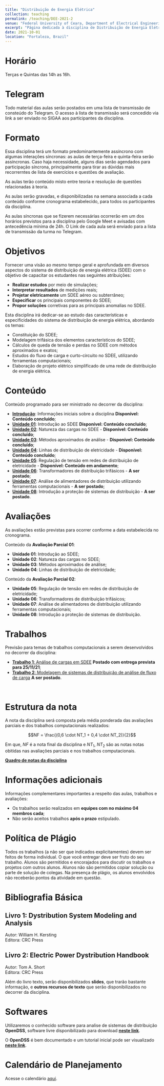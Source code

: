 ```yaml
---
title: "Distribuição de Energia Elétrica"
collection: teaching
permalink: /teaching/DEE-2021-2
venue: "Federal University of Ceara, Department of Electrical Engineering"
excerpt: "Página dedicada à disciplina de Distribuição de Energia Elétrica - 2021.2"
date: 2021-10-01
location: "Fortaleza, Brazil"
---
```


# Horário

Terças e Quintas das 14h as 16h.

# Telegram

Todo material das aulas serão postados em uma lista de transmissão de consteúdo do Telegram.  O acesso à lista de transmissão será concedido via link a ser enviado no SIGAA aos participantes da disciplina. 

# Formato

Essa disciplina terá um formato predominantemente assíncrono com algumas interações síncronas: as aulas de terça-feira e quinta-feira serão assíncronas. Caso haja necessidade, alguns dias serão agendados para participação síncrona, principalmente para tirar as dúvidas mais recorrerntes de lista de exercícios e questões de avaliação.

As aulas terão conteúdo misto entre teoria e resolução de questões relacionadas à teoria.

As aulas serão gravadas, e disponibilizadas na semana associada a cada conteúdo conforme cronograma estabelecido, para todos os participantes da disciplina.

As aulas síncronas que se fizerem necessárias ocorrerão em um dos horários previstos para a disciplina pelo Google Meet e avisadas com antecedência mínima de 24h. O Link de cada aula será enviado para a lista de transmissão da turma no Telegram.

# Objetivos

Fornecer uma visão ao mesmo tempo geral e aprofundada em diversos aspectos do sistema de distribuição de energia elétrica (SDEE) com o objetivo de capacitar os estudantes nas seguintes atribuições:
- **Realizar estudos** por meio de simulações;
- **Interpretar resultados** de medições reais;
- **Projetar eletricamente** um SDEE aéreo ou subterrâneo;
- **Especificar** os principais componentes do SDEE;
- **Propor soluções** corretivas para as principais anomalias no SDEE.

Esta disciplina irá dedicar-se ao estudo das características e especificidades do sistema de distribuição de energia elétrica, abordando os temas:
- Constituição do SDEE;
- Modelagem trifásica dos elementos característicos do SDEE;
- Cálculos de queda de tensão e perdas no SDEE com métodos aproximados e exatos;
- Estudos do fluxo de carga e curto-circuito no SDEE, utilizando ferramentas computacionais;
- Elaboração de projeto elétrico simplificado de uma rede de distribuição de energia elétrica.

# Conteúdo

Conteúdo programado para ser ministrado no decorrer da disciplina:
- [**Introdução**](/teaching/DEE-2021-2/Introducao): Informações iniciais sobre a disciplina **Disponível: Conteúdo concluído**;
- [**Unidade 01**](/teaching/DEE-2021-2/Unidade-01): Introdução ao SDEE **Disponível: Conteúdo concluído**;
- [**Unidade 02**](/teaching/DEE-2021-2/Unidade-02): Natureza das cargas no SDEE - **Disponível: Conteúdo concluído**;
- [**Unidade 03**](/teaching/DEE-2021-2/Unidade-03): Métodos aproximados de análise - **Disponível: Conteúdo concluído**;
- [**Unidade 04**](/teaching/DEE-2021-2/Unidade-04): Linhas de distribuição de eletricidade - **Disponível: Conteúdo concluído**;
- [**Unidade 05**](/teaching/DEE-2021-2/Unidade-05): Regulação de tensão em redes de distribuição de eletricidade - **Disponível: Conteúdo em andamento**; 
- [**Unidade 06**](/teaching/DEE-2021-2/Unidade-06): Transformadores de distribuição trifásicos - **A ser postado**;
- [**Unidade 07**](/teaching/DEE-2021-2/Unidade-07): Análise de alimentadores de distribuição utilizando ferramentas computacionais - **A ser postado**;
- [**Unidade 08**](/teaching/DEE-2021-2/Unidade-08): Introdução a proteção de sistemas de distribuição - **A ser postado**.

# Avaliações

As avaliações estão previstas para ocorrer conforme a data estabelecida no cronograma.

Conteúdo da **Avaliação Parcial 01**:
- **Unidade 01**: Introdução ao SDEE;
- **Unidade 02**: Natureza das cargas no SDEE;
- **Unidade 03**: Métodos aproximados de análise;
- **Unidade 04**: Linhas de distribuição de eletricidade;

Conteúdo da **Avaliação Parcial 02**:
- **Unidade 05**: Regulação de tensão em redes de distribuição de eletricidade; 
- **Unidade 06**: Transformadores de distribuição trifásicos;
- **Unidade 07**: Análise de alimentadores de distribuição utilizando ferramentas computacionais;
- **Unidade 08**: Introdução a proteção de sistemas de distribuição.

# Trabalhos

Previsão para temas de trabalhos computacionais a serem desenvolvidos no decorrer da disciplina:
- [**Trabalho 1**: Análise de cargas em SDEE](/teaching/DEE-2021-2/Trabalho-01) **Postado com entrega prevista para 25/11/21**;
- [**Trabalho 2**: Modelagem de sistemas de distribuição de análise de fluxo de carga](/teaching/DEE-2021-2/Trabalho-02) **A ser postado**.

<br>
<!-- [**Lista de divisão das equipes de trabalho**](/teaching/DEE-2021/Trabalho-01/Equipes) -->

# Estrutura da nota

A nota da disciplina será composta pela média ponderada das avaliações parciais e dos trabalhos computacionais realizados:

$$NF = \frac{(0,6 \cdot NT_1 + 0,4 \cdot NT_2)}{2}$$

Em que, $NF$ é a nota final da disciplina e $NT_1$, $NT_2$ são as notas notas obitidas nas avaliações parciais e nos trabalhos computacionais.

[**Quadro de notas da disciplina**](/teaching/DEE-2021/notas)

# Informações adicionais

Informações complementares importantes a respeito das aulas, trabalhos e avaliações:
- Os trabalhos serão realizados em **equipes com no máximo 04 membros cada**;
- Não serão aceitos trabalhos **após o prazo** estipulado.

# Política de Plágio

Todos os trabalhos (a não ser que indicados explicitamentes) devem ser feitos de forma individual. O que você entregar deve ser fruto do seu trabalho. Alunos são permitidos e encorajados para discutir os trabalhos e projetos com outros alunos. Alunos não são permitidos copiar solução ou parte de solução de colegas. Na presença de plágio, os alunos envolvidos não receberão pontos da atividade em questão.

# Bibliografia Básica


## Livro 1: Dystribution System Modeling and Analysis
Autor: William H. Kersting <br>
Editora: CRC Press <br>

## Livro 2: Electric Power Dystribution Handbook
Autor: Tom A. Short <br>
Editora: CRC Press <br>


Além do livro texto, serão disponibilizados **slides**, que trarão bastante informação, e **outros recursos de texto** que serão disponibilizados no decorrer da disciplina.

# Softwares

Utilizaremos o conhecido software para analise de sistemas de distribuição **OpenDSS**, software livre disponibilizado para download [**neste link**](https://sourceforge.net/projects/electricdss/).

O **OpenDSS** é bem documentado e um tutorial inicial pode ser visualizado [**neste link**](http://sourceforge.net/p/electricdss/code/HEAD/tree/trunk/Distrib/Doc/OpenDSSPrimer.pdf).

# Calendário de Planejamento

Acesse o calendário [aqui](https://drive.google.com/file/d/1-CCjCpk5UAVUfahJi_JTq3PtPfi5wu7K/view?usp=sharing).